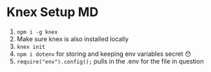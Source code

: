 # Knex Setup MD

1. `npm i -g knex`
2. Make sure knex is also installed locally
3. `knex init`
4. `npm i dotenv` for storing and keeping env variables secret 😯
5. `require("env").config();` pulls in the .env for the file in question